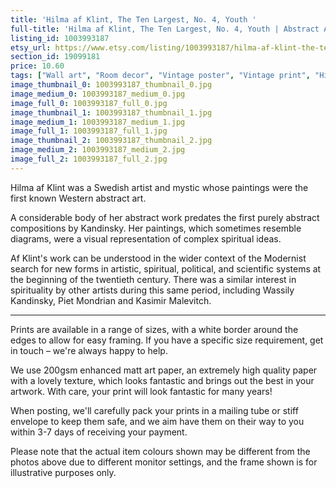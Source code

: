```yaml
---
title: 'Hilma af Klint, The Ten Largest, No. 4, Youth '
full-title: 'Hilma af Klint, The Ten Largest, No. 4, Youth | Abstract Art, Home Decor, Fine Art Reproduction | Wall art poster print | Modernist'
listing_id: 1003993187
etsy_url: https://www.etsy.com/listing/1003993187/hilma-af-klint-the-ten-largest-no-4?utm_source=site&utm_medium=api&utm_campaign=api
section_id: 19099181
price: 10.60
tags: ["Wall art", "Room decor", "Vintage poster", "Vintage print", "High quality print", "Hilma af Klint", "Fine art print", "Swedish", "Spiritual", "Modern art", "Modernism", "Art reproduction", "Nonobjective art"]
image_thumbnail_0: 1003993187_thumbnail_0.jpg
image_medium_0: 1003993187_medium_0.jpg
image_full_0: 1003993187_full_0.jpg
image_thumbnail_1: 1003993187_thumbnail_1.jpg
image_medium_1: 1003993187_medium_1.jpg
image_full_1: 1003993187_full_1.jpg
image_thumbnail_2: 1003993187_thumbnail_2.jpg
image_medium_2: 1003993187_medium_2.jpg
image_full_2: 1003993187_full_2.jpg
---
```

Hilma af Klint was a Swedish artist and mystic whose paintings were the first known Western abstract art. 

A considerable body of her abstract work predates the first purely abstract compositions by Kandinsky. Her paintings, which sometimes resemble diagrams, were a visual representation of complex spiritual ideas.

Af Klint&#39;s work can be understood in the wider context of the Modernist search for new forms in artistic, spiritual, political, and scientific systems at the beginning of the twentieth century. There was a similar interest in spirituality by other artists during this same period, including Wassily Kandinsky, Piet Mondrian and Kasimir Malevitch.

---

Prints are available in a range of sizes, with a white border around the edges to allow for easy framing. If you have a specific size requirement, get in touch – we&#39;re always happy to help.

We use 200gsm enhanced matt art paper, an extremely high quality paper with a lovely texture, which looks fantastic and brings out the best in your artwork. With care, your print will look fantastic for many years!

When posting, we&#39;ll carefully pack your prints in a mailing tube or stiff envelope to keep them safe, and we aim have them on their way to you within 3-7 days of receiving your payment.

Please note that the actual item colours shown may be different from the photos above due to different monitor settings, and the frame shown is for illustrative purposes only.

